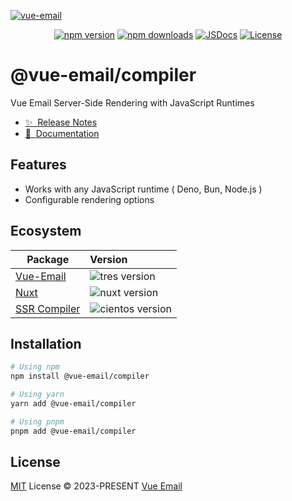 [![vue-email](https://github.com/vue-email/vue-email/blob/main/public/repo-banner.png?raw=true)](https://vuemail.net)

<div align="center">

[![npm version][npm-version-src]][npm-version-href]
[![npm downloads][npm-downloads-src]][npm-downloads-href]
[![JSDocs][jsdocs-src]][jsdocs-href]
[![License][license-src]][license-href]

</div>

# @vue-email/compiler

Vue Email Server-Side Rendering with JavaScript Runtimes

- [✨ &nbsp;Release Notes](https://github.com/vue-email/compiler/releases)
- [📖 &nbsp;Documentation](https://vuemail.net/ssr/compiler)

## Features

- Works with any JavaScript runtime ( Deno, Bun, Node.js )
- Configurable rendering options

## Ecosystem

| Package                     | Version                                                                                            |
| --------------------------- | :------------------------------------------------------------------------------------------------- |
| [Vue-Email](https://github.com/vue-email/vue-email)       | ![tres version](https://img.shields.io/npm/v/vue-email/latest.svg?label=%20&colorB=1fa669) |
| [Nuxt](https://github.com/vue-email/nuxt) | ![nuxt version](https://img.shields.io/npm/v/@vue-email/nuxt/latest.svg?label=%20&color=4f4f4f&logo=nuxt.js) |
[SSR Compiler](https://github.com/vue-email/compiler) | ![cientos version](https://img.shields.io/npm/v/@vue-email/compiler/latest.svg?label=%20&colorB=1fa669)

## Installation

```bash
# Using npm
npm install @vue-email/compiler

# Using yarn
yarn add @vue-email/compiler

# Using pnpm
pnpm add @vue-email/compiler
```

## License

[MIT](./LICENSE) License © 2023-PRESENT [Vue Email](https://vuemail.net/)

<!-- Badges -->

[npm-version-src]: https://img.shields.io/npm/v/@vue-email/compiler/latest?style=flat&colorA=080f12&colorB=1fa669
[npm-version-href]: https://npmjs.com/package/@vue-email/compiler
[npm-downloads-src]: https://img.shields.io/npm/dm/@vue-email/compiler?style=flat&colorA=080f12&colorB=1fa669
[npm-downloads-href]: https://npmjs.com/package/@vue-email/compiler
[license-src]: https://img.shields.io/github/license/vue-email/compiler.svg?style=flat&colorA=080f12&colorB=1fa669
[license-href]: https://github.com/vue-email/compiler/blob/main/LICENSE
[jsdocs-src]: https://img.shields.io/badge/jsdocs-reference-080f12?style=flat&colorA=080f12&colorB=1fa669
[jsdocs-href]: https://www.jsdocs.io/package/@vue-email/compiler
